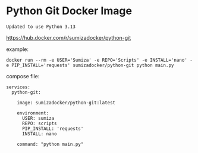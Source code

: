# Python Git Docker Image

```Updated to use Python 3.13```

https://hub.docker.com/r/sumizadocker/python-git

example:
```
docker run --rm -e USER='Sumiza' -e REPO='Scripts' -e INSTALL='nano' -e PIP_INSTALL='requests' sumizadocker/python-git python main.py
```
compose file:
```
services:
  python-git:
    
    image: sumizadocker/python-git:latest
    
    environment:
      USER: sumiza
      REPO: scripts
      PIP_INSTALL: 'requests'
      INSTALL: nano

    command: "python main.py"
```
